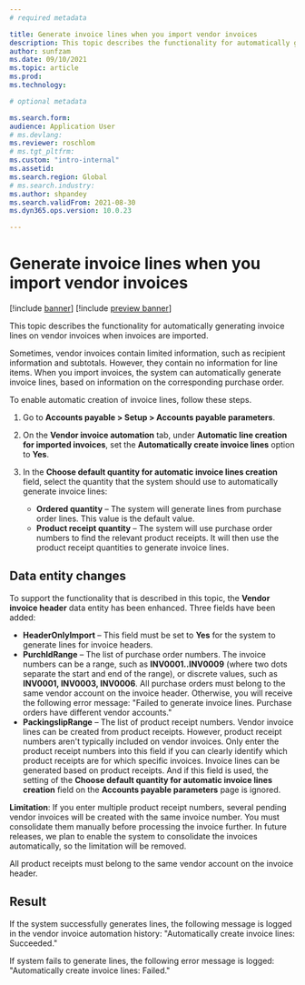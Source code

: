 ```yaml
---
# required metadata

title: Generate invoice lines when you import vendor invoices
description: This topic describes the functionality for automatically generating invoice lines on vendor invoices when invoices are imported.
author: sunfzam
ms.date: 09/10/2021
ms.topic: article
ms.prod: 
ms.technology: 

# optional metadata

ms.search.form:  
audience: Application User
# ms.devlang: 
ms.reviewer: roschlom
# ms.tgt_pltfrm: 
ms.custom: "intro-internal"
ms.assetid: 
ms.search.region: Global
# ms.search.industry: 
ms.author: shpandey
ms.search.validFrom: 2021-08-30
ms.dyn365.ops.version: 10.0.23

---
```


# Generate invoice lines when you import vendor invoices

[!include [banner](../includes/banner.md)]
[!include [preview banner](../includes/preview-banner.md)]

This topic describes the functionality for automatically generating invoice lines on vendor invoices when invoices are imported.

Sometimes, vendor invoices contain limited information, such as recipient information and subtotals. However, they contain no information for line items. When you import invoices, the system can automatically generate invoice lines, based on information on the corresponding purchase order.

To enable automatic creation of invoice lines, follow these steps.

1.	Go to **Accounts payable \> Setup \> Accounts payable parameters**.
2.	On the **Vendor invoice automation** tab, under **Automatic line creation for imported invoices**, set the **Automatically create invoice lines** option to **Yes**. 
4.	In the **Choose default quantity for automatic invoice lines creation** field, select the quantity that the system should use to automatically generate invoice lines:

    - **Ordered quantity** – The system will generate lines from purchase order lines. This value is the default value.
    - **Product receipt quantity** – The system will use purchase order numbers to find the relevant product receipts. It will then use the product receipt quantities to generate invoice lines.

## Data entity changes

To support the functionality that is described in this topic, the **Vendor invoice header** data entity has been enhanced. Three fields have been added:

- **HeaderOnlyImport** – This field must be set to **Yes** for the system to generate lines for invoice headers.
- **PurchIdRange** – The list of purchase order numbers. The invoice numbers can be a range, such as **INV0001..INV0009** (where two dots separate the start and end of the range), or discrete values, such as **INV0001, INV0003, INV0006**. All purchase orders must belong to the same vendor account on the invoice header. Otherwise, you will receive the following error message: "Failed to generate invoice lines. Purchase orders have different vendor accounts."
- **PackingslipRange** – The list of product receipt numbers. Vendor invoice lines can be created from product receipts. However, product receipt numbers aren't typically included on vendor invoices. Only enter the product receipt numbers into this field if you can clearly identify which product receipts are for which specific invoices. Invoice lines can be generated based on product receipts. And if this field is used, the setting of the **Choose default quantity for automatic invoice lines creation** field on the **Accounts payable parameters** page is ignored. 

**Limitation**: If you enter multiple product receipt numbers, several pending vendor invoices will be created with the same invoice number. You must consolidate them manually before processing the invoice further. In future releases, we plan to enable the system to consolidate the invoices automatically, so the limitation will be removed.

All product receipts must belong to the same vendor account on the invoice header.

## Result

If the system successfully generates lines, the following message is logged in the vendor invoice automation history: "Automatically create invoice lines: Succeeded."

If system fails to generate lines, the following error message is logged: "Automatically create invoice lines: Failed."
